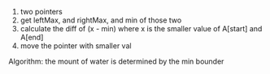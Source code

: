 1. two pointers
2. get leftMax, and rightMax, and min of those two
3. calculate the diff of (x - min) where x is the smaller value of A[start] and A[end]
3. move the pointer with smaller val

Algorithm: the mount of water is determined by the min bounder 